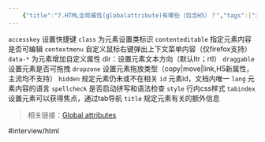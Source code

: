 ```yaml
---
    {"title":"7.HTML全局属性(globalattribute)有哪些（包含H5）？","tags":["interview","html"],"date":"2019-02-05 17:57:43","categories":["interview"],"cover":"https://cdn.jsdelivr.net/gh/im/oss@master/gallery/05.svg","thumbnail":"https://cdn.jsdelivr.net/gh/im/oss@master/gallery/05.svg"}
---
```

    
`accesskey`   设置快捷键
`class`  为元素设置类标识
`contenteditable`  指定元素内容是否可编辑
`contextmenu`  自定义鼠标右键弹出上下文菜单内容（仅firefox支持）
`data-*`  为元素增加自定义属性
dir：设置元素文本方向（默认ltr；rtl）
`draggable`  设置元素是否可拖拽
`dropzone`  设置元素拖放类型（copy|move|link,H5新属性，主流均不支持）
`hidden`  规定元素仍未或不在相关
`id`  元素id，文档内唯一
`lang`  元素内容的语言
`spellcheck`  是否启动拼写和语法检查
`style`  行内css样式
`tabindex`  设置元素可以获得焦点，通过tab导航
`title`  规定元素有关的额外信息

> 相关链接：[Global attributes](~https://developer.mozilla.org/en-US/docs/Web/HTML/Global_attributes~)  

#interview/html